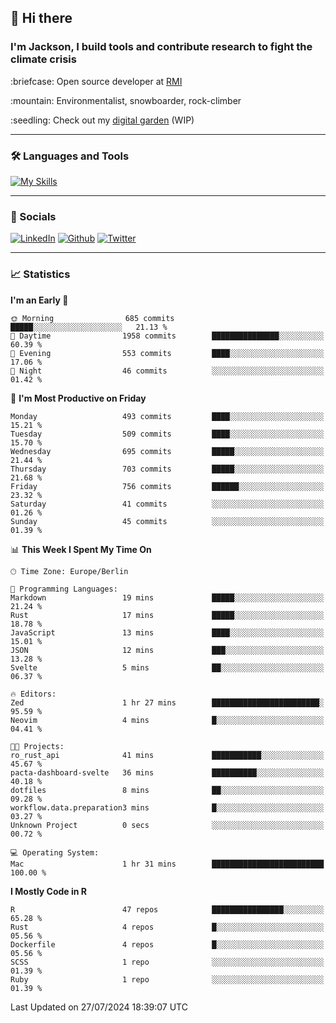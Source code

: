 ## :wave: Hi there
### I'm Jackson, I build tools and contribute research to fight the climate crisis
<p> :briefcase: Open source developer at <a href="https://rmi.org/" alt="RMI">RMI</a></p>
<p> :mountain: Environmentalist, snowboarder, rock-climber</p>
<p> :seedling: Check out my <a href="https://jdhoffa.github.io/" alt="digital garden">digital garden</a> (WIP) </p>

---

### :hammer_and_wrench: Languages and Tools

[![My Skills](https://skillicons.dev/icons?i=r,python,rust,js,html,css,postgresql,neovim,azure,docker,git&perline=6&theme=dark)](https://skillicons.dev)

---

### :iphone: Socials

[![LinkedIn](https://skillicons.dev/icons?i=linkedin&theme=dark)](https://www.linkedin.com/in/jackson-hoffart/) 
[![Github](https://skillicons.dev/icons?i=github&theme=dark)](https://github.com/jdhoffa) 
[![Twitter](https://skillicons.dev/icons?i=twitter&theme=dark)](https://twitter.com/jdhoffart) 

---

### :chart_with_upwards_trend: Statistics

 
<!--START_SECTION:waka-->
**I'm an Early 🐤** 

```text
🌞 Morning                685 commits         █████░░░░░░░░░░░░░░░░░░░░   21.13 % 
🌆 Daytime                1958 commits        ███████████████░░░░░░░░░░   60.39 % 
🌃 Evening                553 commits         ████░░░░░░░░░░░░░░░░░░░░░   17.06 % 
🌙 Night                  46 commits          ░░░░░░░░░░░░░░░░░░░░░░░░░   01.42 % 
```
📅 **I'm Most Productive on Friday** 

```text
Monday                   493 commits         ████░░░░░░░░░░░░░░░░░░░░░   15.21 % 
Tuesday                  509 commits         ████░░░░░░░░░░░░░░░░░░░░░   15.70 % 
Wednesday                695 commits         █████░░░░░░░░░░░░░░░░░░░░   21.44 % 
Thursday                 703 commits         █████░░░░░░░░░░░░░░░░░░░░   21.68 % 
Friday                   756 commits         ██████░░░░░░░░░░░░░░░░░░░   23.32 % 
Saturday                 41 commits          ░░░░░░░░░░░░░░░░░░░░░░░░░   01.26 % 
Sunday                   45 commits          ░░░░░░░░░░░░░░░░░░░░░░░░░   01.39 % 
```


📊 **This Week I Spent My Time On** 

```text
🕑︎ Time Zone: Europe/Berlin

💬 Programming Languages: 
Markdown                 19 mins             █████░░░░░░░░░░░░░░░░░░░░   21.24 % 
Rust                     17 mins             █████░░░░░░░░░░░░░░░░░░░░   18.78 % 
JavaScript               13 mins             ████░░░░░░░░░░░░░░░░░░░░░   15.01 % 
JSON                     12 mins             ███░░░░░░░░░░░░░░░░░░░░░░   13.28 % 
Svelte                   5 mins              ██░░░░░░░░░░░░░░░░░░░░░░░   06.37 % 

🔥 Editors: 
Zed                      1 hr 27 mins        ████████████████████████░   95.59 % 
Neovim                   4 mins              █░░░░░░░░░░░░░░░░░░░░░░░░   04.41 % 

🐱‍💻 Projects: 
ro_rust_api              41 mins             ███████████░░░░░░░░░░░░░░   45.67 % 
pacta-dashboard-svelte   36 mins             ██████████░░░░░░░░░░░░░░░   40.18 % 
dotfiles                 8 mins              ██░░░░░░░░░░░░░░░░░░░░░░░   09.28 % 
workflow.data.preparation3 mins              █░░░░░░░░░░░░░░░░░░░░░░░░   03.27 % 
Unknown Project          0 secs              ░░░░░░░░░░░░░░░░░░░░░░░░░   00.72 % 

💻 Operating System: 
Mac                      1 hr 31 mins        █████████████████████████   100.00 % 
```

**I Mostly Code in R** 

```text
R                        47 repos            ████████████████░░░░░░░░░   65.28 % 
Rust                     4 repos             █░░░░░░░░░░░░░░░░░░░░░░░░   05.56 % 
Dockerfile               4 repos             █░░░░░░░░░░░░░░░░░░░░░░░░   05.56 % 
SCSS                     1 repo              ░░░░░░░░░░░░░░░░░░░░░░░░░   01.39 % 
Ruby                     1 repo              ░░░░░░░░░░░░░░░░░░░░░░░░░   01.39 % 
```




 Last Updated on 27/07/2024 18:39:07 UTC
<!--END_SECTION:waka-->
